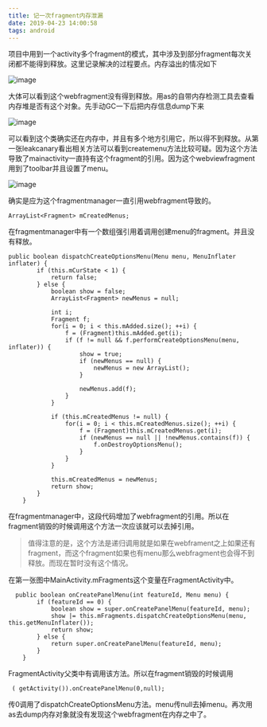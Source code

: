 ```yaml
---
title: 记一次fragment内存泄漏
date: 2019-04-23 14:00:58
tags: android
---
```


项目中用到一个activity多个fragment的模式，其中涉及到部分fragment每次关闭都不能得到释放。这里记录解决的过程要点。内存溢出的情况如下

![image](https://ws2.sinaimg.cn/large/c1b251b3gy1g2cvvcrok4j20cc0beab7.jpg)

大体可以看到这个webfragment没有得到释放。用as的自带内存检测工具去查看内存堆是否有这个对象。先手动GC一下后把内存信息dump下来

![image](https://wx4.sinaimg.cn/large/c1b251b3gy1g2cw7kotesj20dq0kfwfd.jpg)

可以看到这个类确实还在内存中，并且有多个地方引用它，所以得不到释放。从第一张leakcanary看出相关方法可以看到createmenu方法比较可疑。因为这个方法导致了mainactivity一直持有这个fragment的引用。因为这个webviewfragment用到了toolbar并且设置了menu。

![image](https://wx2.sinaimg.cn/large/c1b251b3gy1g2cwhrtfqyj20fq09qt94.jpg)

确实是应为这个fragmentmanager一直引用webfragment导致的。

```
ArrayList<Fragment> mCreatedMenus;
```

在fragmentmanager中有一个数组强引用着调用创建menu的fragment。并且没有释放。

```
public boolean dispatchCreateOptionsMenu(Menu menu, MenuInflater inflater) {
        if (this.mCurState < 1) {
            return false;
        } else {
            boolean show = false;
            ArrayList<Fragment> newMenus = null;

            int i;
            Fragment f;
            for(i = 0; i < this.mAdded.size(); ++i) {
                f = (Fragment)this.mAdded.get(i);
                if (f != null && f.performCreateOptionsMenu(menu, inflater)) {
                    show = true;
                    if (newMenus == null) {
                        newMenus = new ArrayList();
                    }

                    newMenus.add(f);
                }
            }

            if (this.mCreatedMenus != null) {
                for(i = 0; i < this.mCreatedMenus.size(); ++i) {
                    f = (Fragment)this.mCreatedMenus.get(i);
                    if (newMenus == null || !newMenus.contains(f)) {
                        f.onDestroyOptionsMenu();
                    }
                }
            }

            this.mCreatedMenus = newMenus;
            return show;
        }
    }
```

在fragmentmanager中，这段代码增加了webfragment的引用。所以在fragment销毁的时候调用这个方法一次应该就可以去掉引用。

> 值得注意的是，这个方法是递归调用就是如果在webframent之上如果还有fragment，而这个fragment如果也有menu那么webfragment也会得不到释放。而现在暂时没有这个情况。

在第一张图中MainActivity.mFragments这个变量在FragmentActivity中。

```
  public boolean onCreatePanelMenu(int featureId, Menu menu) {
        if (featureId == 0) {
            boolean show = super.onCreatePanelMenu(featureId, menu);
            show |= this.mFragments.dispatchCreateOptionsMenu(menu, this.getMenuInflater());
            return show;
        } else {
            return super.onCreatePanelMenu(featureId, menu);
        }
    }
```

FragmentActivity父类中有调用该方法。所以在fragment销毁的时候调用

```
 ( getActivity()).onCreatePanelMenu(0,null);
```

传0调用了dispatchCreateOptionsMenu方法。menu传null去掉menu。再次用as去dump内存对象就没有发现这个webfragment在内存之中了。





































